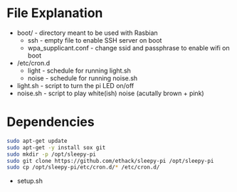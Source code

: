 
# File Explanation

* boot/ - directory meant to be used with Rasbian
	* ssh - empty file to enable SSH server on boot
	* wpa_supplicant.conf - change ssid and passphrase to enable wifi on boot
* /etc/cron.d
	* light - schedule for running light.sh
	* noise - schedule for running noise.sh
* light.sh - script to turn the pi LED on/off
* noise.sh - script to play white(ish) noise (acutally brown + pink)

# Dependencies

```bash
sudo apt-get update
sudo apt-get -y install sox git
sudo mkdir -p /opt/sleepy-pi
sudo git clone https://github.com/ethack/sleepy-pi /opt/sleepy-pi
sudo cp /opt/sleepy-pi/etc/cron.d/* /etc/cron.d/
```

* setup.sh